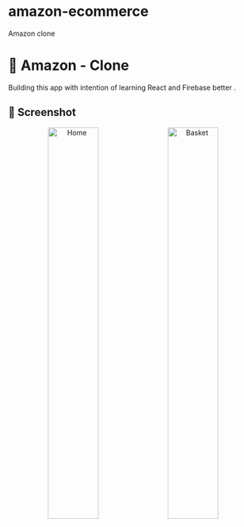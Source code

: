# amazon-ecommerce
Amazon clone

# 🛒 Amazon - Clone

Building this app with intention of learning React and Firebase better .

## 📱 Screenshot
<div align="center">
           <img width="45%" src="https://github.com/valerisvso/amazon-ecommerce/blob/main/localhost_3000_.png" alt="Home" title="Home"</img>
           <img height="0" width="8px">
           <img width="45%" src="https://github.com/valerisvso/amazon-ecommerce/blob/main/localhost_3000_%20(2).png" alt="Basket" title="Basket"></img>
</div>
